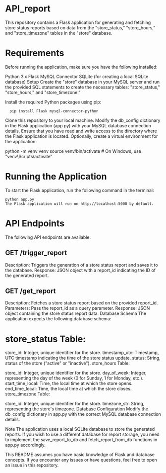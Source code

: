 # API_report
This repository contains a Flask application for generating and fetching store status reports based on data from the "store_status," "store_hours," and "store_timezone" tables in the "store" database.

# Requirements
Before running the application, make sure you have the following installed:

Python 3.x
Flask
MySQL Connector
SQLite (for creating a local SQLite database)
Setup
Create the "store" database in your MySQL server and run the provided SQL statements to create the necessary tables: "store_status," "store_hours," and "store_timezone."

Install the required Python packages using pip:

      pip install Flask mysql-connector-python

Clone this repository to your local machine.
Modify the db_config dictionary in the Flask application (app.py) with your MySQL database connection details.
Ensure that you have read and write access to the directory where the Flask application is located.
Optionally, create a virtual environment for the application:


python -m venv venv
source venv/bin/activate  # On Windows, use "venv\Scripts\activate"
# Running the Application
To start the Flask application, run the following command in the terminal:

    python app.py
    The Flask application will run on http://localhost:5000 by default.

# API Endpoints
The following API endpoints are available:

## GET /trigger_report
Description: Triggers the generation of a store status report and saves it to the database.
Response: JSON object with a report_id indicating the ID of the generated report.
## GET /get_report
Description: Fetches a store status report based on the provided report_id.
Parameters: Pass the report_id as a query parameter.
Response: JSON object containing the store status report data.
Database Schema
The application expects the following database schema:

# store_status Table:

store_id: Integer, unique identifier for the store.
timestamp_utc: Timestamp, UTC timestamp indicating the time of the store status update.
status: String, status of the store ("active" or "inactive").
store_hours Table:

store_id: Integer, unique identifier for the store.
day_of_week: Integer, representing the day of the week (0 for Sunday, 1 for Monday, etc.).
start_time_local: Time, the local time at which the store opens.
end_time_local: Time, the local time at which the store closes.
store_timezone Table:

store_id: Integer, unique identifier for the store.
timezone_str: String, representing the store's timezone.
Database Configuration
Modify the db_config dictionary in app.py with the correct MySQL database connection details.

Note
The application uses a local SQLite database to store the generated reports. If you wish to use a different database for report storage, you need to implement the save_report_to_db and fetch_report_from_db functions in app.py accordingly.

This README assumes you have basic knowledge of Flask and database concepts. If you encounter any issues or have questions, feel free to open an issue in this repository.
